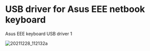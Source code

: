 # USB driver for Asus EEE netbook keyboard
Asus EEE keyboard USB driver 1

![20211228_112132a](https://user-images.githubusercontent.com/15019777/151673018-8e90bcf7-9eb3-4869-b3e0-202c22905a9b.jpg)
